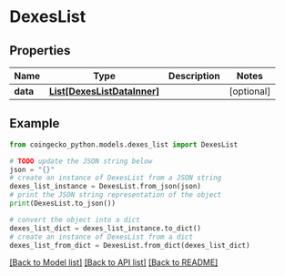 # DexesList


## Properties

Name | Type | Description | Notes
------------ | ------------- | ------------- | -------------
**data** | [**List[DexesListDataInner]**](DexesListDataInner.md) |  | [optional] 

## Example

```python
from coingecko_python.models.dexes_list import DexesList

# TODO update the JSON string below
json = "{}"
# create an instance of DexesList from a JSON string
dexes_list_instance = DexesList.from_json(json)
# print the JSON string representation of the object
print(DexesList.to_json())

# convert the object into a dict
dexes_list_dict = dexes_list_instance.to_dict()
# create an instance of DexesList from a dict
dexes_list_from_dict = DexesList.from_dict(dexes_list_dict)
```
[[Back to Model list]](../README.md#documentation-for-models) [[Back to API list]](../README.md#documentation-for-api-endpoints) [[Back to README]](../README.md)


